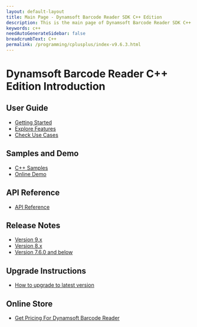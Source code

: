 ```yaml
---
layout: default-layout
title: Main Page - Dynamsoft Barcode Reader SDK C++ Edition
description: This is the main page of Dynamsoft Barcode Reader SDK C++ Edition.
keywords: c++
needAutoGenerateSidebar: false
breadcrumbText: C++
permalink: /programming/cplusplus/index-v9.6.3.html
---
```


# Dynamsoft Barcode Reader C++ Edition Introduction

## User Guide

- [Getting Started](user-guide.md)
- [Explore Features](user-guide/explore-features/index.md)
- [Check Use Cases](user-guide/use-cases/index.md)

## Samples and Demo

- <a href="https://github.com/Dynamsoft/barcode-reader-c-cpp-samples" target="_blank">C++ Samples</a>
- <a href="https://demo.dynamsoft.com/barcode-reader/" target="_blank">Online Demo</a>

## API Reference

- [API Reference](api-reference/index.md)

## Release Notes

- [Version 9.x](release-notes/cpp-9.md)
- [Version 8.x](release-notes/cpp-8.md)
- [Version 7.6.0 and below](release-notes/cpp-7.md)

## Upgrade Instructions

- [How to upgrade to latest version](upgrade-instruction.md)

## Online Store

- <a href="https://www.dynamsoft.com/store/dynamsoft-barcode-reader/#desktop" target="_blank">Get Pricing For Dynamsoft Barcode Reader</a>

